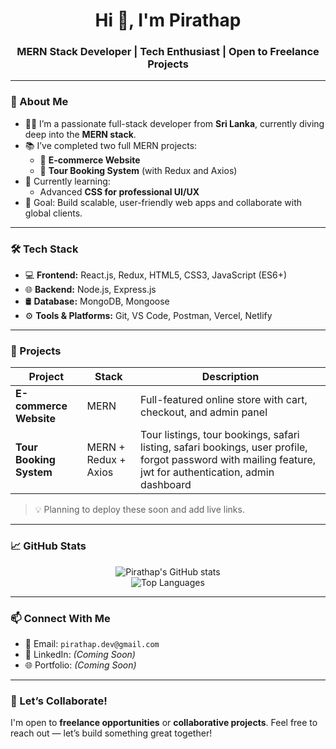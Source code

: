 <h1 align="center">Hi 👋, I'm Pirathap</h1>
<h3 align="center">MERN Stack Developer | Tech Enthusiast | Open to Freelance Projects</h3>

---

### 🚀 About Me
- 🧑‍💻 I’m a passionate full-stack developer from **Sri Lanka**, currently diving deep into the **MERN stack**.
- 📚 I’ve completed two full MERN projects:
  - 🛒 **E-commerce Website**
  - 🧳 **Tour Booking System** (with Redux and Axios)
- 🌱 Currently learning:
  - Advanced **CSS for professional UI/UX**
- 📌 Goal: Build scalable, user-friendly web apps and collaborate with global clients.

---

### 🛠️ Tech Stack

- 💻 **Frontend:** React.js, Redux, HTML5, CSS3, JavaScript (ES6+)
- 🌐 **Backend:** Node.js, Express.js
- 🛢️ **Database:** MongoDB, Mongoose
- ⚙️ **Tools & Platforms:** Git, VS Code, Postman, Vercel, Netlify

---

### 📂 Projects

| Project | Stack | Description |
|--------|--------|-------------|
| **E-commerce Website** | MERN | Full-featured online store with cart, checkout, and admin panel |
| **Tour Booking System** | MERN + Redux + Axios| Tour listings, tour bookings, safari listing, safari bookings, user profile, forgot password with mailing feature, jwt for authentication,  admin dashboard |

> 💡 Planning to deploy these soon and add live links.


---

### 📈 GitHub Stats

<p align="center">
  <img src="https://github-readme-stats.vercel.app/api?username=Pirathap&show_icons=true&theme=react" alt="Pirathap's GitHub stats" />
  <br />
  <img src="https://github-readme-stats.vercel.app/api/top-langs/?username=Pirathap&layout=compact&theme=react" alt="Top Languages" />
</p>

---

### 📫 Connect With Me

- 💌 Email: `pirathap.dev@gmail.com`
- 💼 LinkedIn: *(Coming Soon)*
- 🌐 Portfolio: *(Coming Soon)*

---

### 🙌 Let’s Collaborate!
I'm open to **freelance opportunities** or **collaborative projects**. Feel free to reach out — let’s build something great together!
